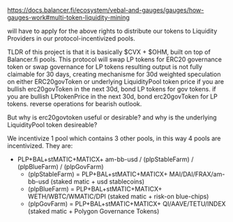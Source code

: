 https://docs.balancer.fi/ecosystem/vebal-and-gauges/gauges/how-gauges-work#multi-token-liquidity-mining

will have to apply for the above rights to distribute our tokens to Liquidity Providers in our protocol-incentivized pools.

TLDR of this project is that it is basically $CVX + $OHM, built on top of Balancer.fi pools.
This protocol will swap LP tokens for ERC20 governance token or swap governance for LP tokens
resulting output is not fully claimable for 30 days, creating mechanisme for 30d weighted speculation on either ERC20govToken or underlying LiquidityPool token price
if you are bullish erc20govToken in the next 30d, bond LP tokens for gov tokens.
if you are bullish LPtokenPrice in the next 30d, bond erc20govToken for LP tokens.
reverse operations for bearish outlook.

But why is erc20govtoken useful or desirable? and why is the underlying LiquidityPool token desireable?

We incentivize 1 pool which contains 3 other pools, in this way 4 pools are incentivized.
They are:

- PLP+BAL+stMATIC+MATICX+ am-bb-usd / (plpStableFarm) / (plpBlueFarm) / (plpGovFarm)
  * (plpStableFarm) = PLP+BAL+stMATIC+MATICX+ MAI/DAI/FRAX/am-bb-usd (staked matic + usd stablecoins) 
  * (plpBlueFarm) = PLP+BAL+stMATIC+MATICX+ WETH/WBTC/WMATIC/DPI (staked matic + risk-on blue-chips)
  * (plpGovFarm) = PLP+BAL+stMATIC+MATICX+ QI/AAVE/TETU/INDEX (staked matic + Polygon Governance Tokens)
